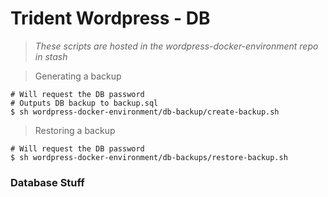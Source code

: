 
# Trident Wordpress - DB

> *These scripts are hosted in the wordpress-docker-environment repo in stash*

> Generating a backup

```shell
# Will request the DB password
# Outputs DB backup to backup.sql
$ sh wordpress-docker-environment/db-backup/create-backup.sh
```

> Restoring a backup

```shell
# Will request the DB password
$ sh wordpress-docker-environment/db-backups/restore-backup.sh
```

### Database Stuff

